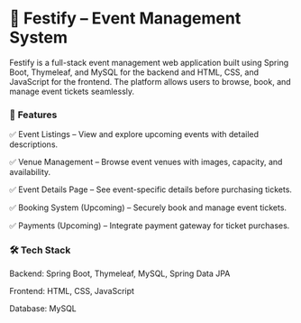 # 🎉 Festify – Event Management System

Festify is a full-stack event management web application built using Spring Boot, Thymeleaf, and MySQL for the backend and HTML, CSS, and JavaScript for the frontend. The platform allows users to browse, book, and manage event tickets seamlessly.

### 🚀 **Features**

✅ Event Listings – View and explore upcoming events with detailed descriptions.

✅ Venue Management – Browse event venues with images, capacity, and availability.

✅ Event Details Page – See event-specific details before purchasing tickets.

✅ Booking System (Upcoming) – Securely book and manage event tickets.

✅ Payments (Upcoming) – Integrate payment gateway for ticket purchases.

### 🛠️ **Tech Stack**

Backend: Spring Boot, Thymeleaf, MySQL, Spring Data JPA

Frontend: HTML, CSS, JavaScript

Database: MySQL
